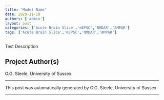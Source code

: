 ```yaml
---
title: 'Model Name'
date: 2020-11-18
authors: ['admin']
layout: post
categories: ['Acute Brain Slice','mEPSC','NMDAR','AMPAR']
tags: ['Acute Brain Slice','mEPSC','NMDAR','AMPAR']
---
```

Test Description
## Project Author(s)
O.G. Steele, University of Sussex
***
This post was automatically generated by
O.G. Steele, University of Sussex
***
